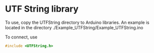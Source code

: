 # UTF String library

To use, copy the UTFString directory to Arduino libraries.
An example is located in the directory ./Example_UTFString/Example_UTFString.ino

To connect, use
```c
#include <UTFString.h>
```
